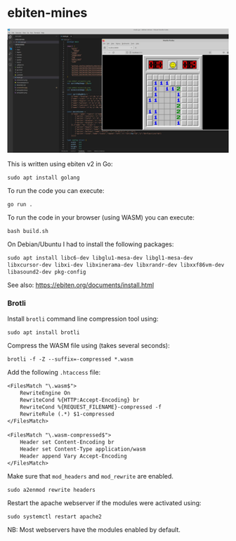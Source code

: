 # ebiten-mines

![minesweeper development screenshot](screenshot.jpg)

This is written using ebiten v2 in Go:

    sudo apt install golang

To run the code you can execute:

    go run .

To run the code in your browser (using WASM) you can execute:

    bash build.sh

On Debian/Ubuntu I had to install the following packages:

    sudo apt install libc6-dev libglu1-mesa-dev libgl1-mesa-dev libxcursor-dev libxi-dev libxinerama-dev libxrandr-dev libxxf86vm-dev libasound2-dev pkg-config

See also: https://ebiten.org/documents/install.html

    
### Brotli

Install `brotli` command line compression tool using:

    sudo apt install brotli

Compress the WASM file using (takes several seconds):

    brotli -f -Z --suffix=-compressed *.wasm

Add the following `.htaccess` file:

    <FilesMatch "\.wasm$">
        RewriteEngine On
        RewriteCond %{HTTP:Accept-Encoding} br
        RewriteCond %{REQUEST_FILENAME}-compressed -f
        RewriteRule (.*) $1-compressed
    </FilesMatch>
    
    <FilesMatch "\.wasm-compressed$">
        Header set Content-Encoding br
        Header set Content-Type application/wasm
        Header append Vary Accept-Encoding
    </FilesMatch>

Make sure that `mod_headers` and `mod_rewrite` are enabled.

    sudo a2enmod rewrite headers

Restart the apache webserver if the modules were activated using:

    sudo systemctl restart apache2

NB: Most webservers have the modules enabled by default.